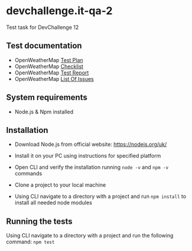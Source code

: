 # devchallenge.it-qa-2
Test task for DevChallenge 12

## Test documentation

- OpenWeatherMap [Test Plan](https://github.com/AnnaPiresh/devchallenge.it-qa-2/blob/master/TestPlan.docx)
- OpenWeatherMap [Checklist](https://github.com/AnnaPiresh/devchallenge.it-qa-2/blob/master/Checklist.xlsx)
- OpenWeatherMap [Test Report](https://github.com/AnnaPiresh/devchallenge.it-qa-2/blob/master/TestReport.docx)
- OpenWeatherMap [List Of Issues](https://github.com/AnnaPiresh/devchallenge.it-qa-2/blob/master/OpenWeatherMap%20bugs.docx)

## System requirements

- Node.js & Npm installed

## Installation

- Download Node.js from official website: https://nodejs.org/uk/

- Install it on your PC using instructions for specified platform

- Open CLI and verify the installation running ```node -v``` and ```npm -v``` commands

- Clone a project to your local machine

- Using CLI navigate to a directory with a project and run ```npm install``` to install all needed node modules

## Running the tests

Using CLI navigate to a directory with a project and run the following command: ```npm test```

